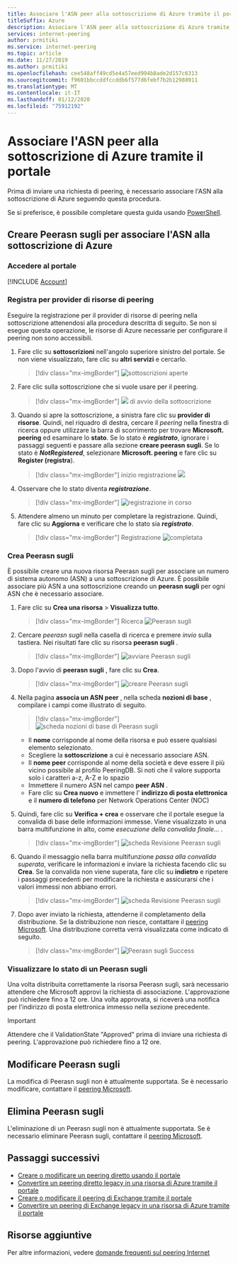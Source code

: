 ```yaml
---
title: Associare l'ASN peer alla sottoscrizione di Azure tramite il portale
titleSuffix: Azure
description: Associare l'ASN peer alla sottoscrizione di Azure tramite il portale
services: internet-peering
author: prmitiki
ms.service: internet-peering
ms.topic: article
ms.date: 11/27/2019
ms.author: prmitiki
ms.openlocfilehash: cee548aff49cd5e4a57eed994b8ade2d157c6313
ms.sourcegitcommit: f9601bbccddfccddb6f577d6febf7b2b12988911
ms.translationtype: MT
ms.contentlocale: it-IT
ms.lasthandoff: 01/12/2020
ms.locfileid: "75912192"
---
```

# <a name="associate-peer-asn-to-azure-subscription-using-the-portal"></a>Associare l'ASN peer alla sottoscrizione di Azure tramite il portale

Prima di inviare una richiesta di peering, è necessario associare l'ASN alla sottoscrizione di Azure seguendo questa procedura.

Se si preferisce, è possibile completare questa guida usando [PowerShell](howto-subscription-association-powershell.md).

## <a name="create-peerasn-to-associate-your-asn-with-azure-subscription"></a>Creare Peerasn sugli per associare l'ASN alla sottoscrizione di Azure

### <a name="sign-in-to-the-portal"></a>Accedere al portale
[!INCLUDE [Account](./includes/account-portal.md)]

### <a name="register-for-peering-resource-provider"></a>Registra per provider di risorse di peering
Eseguire la registrazione per il provider di risorse di peering nella sottoscrizione attenendosi alla procedura descritta di seguito. Se non si esegue questa operazione, le risorse di Azure necessarie per configurare il peering non sono accessibili.

1. Fare clic su **sottoscrizioni** nell'angolo superiore sinistro del portale. Se non viene visualizzato, fare clic su **altri servizi** e cercarlo.

    > [!div class="mx-imgBorder"]
    > ![sottoscrizioni aperte](./media/rp-subscriptions-open.png)

1. Fare clic sulla sottoscrizione che si vuole usare per il peering.

    > [!div class="mx-imgBorder"]
    > ![](./media/rp-subscriptions-launch.png) di avvio della sottoscrizione

1. Quando si apre la sottoscrizione, a sinistra fare clic su **provider di risorse**. Quindi, nel riquadro di destra, cercare il *peering* nella finestra di ricerca oppure utilizzare la barra di scorrimento per trovare **Microsoft. peering** ed esaminare lo **stato**. Se lo stato è ***registrato***, ignorare i passaggi seguenti e passare alla sezione **creare peerasn sugli**. Se lo stato è ***NotRegistered***, selezionare **Microsoft. peering** e fare clic su **Register (registra**).

    > [!div class="mx-imgBorder"]
    > inizio registrazione ![](./media/rp-register-start.png)

1. Osservare che lo stato diventa ***registrazione***.

    > [!div class="mx-imgBorder"]
    > ![registrazione in corso](./media/rp-register-progress.png)

1. Attendere almeno un minuto per completare la registrazione. Quindi, fare clic su **Aggiorna** e verificare che lo stato sia ***registrato***.

    > [!div class="mx-imgBorder"]
    > Registrazione ![completata](./media/rp-register-completed.png)

### <a name="create-peerasn"></a>Crea Peerasn sugli
È possibile creare una nuova risorsa Peerasn sugli per associare un numero di sistema autonomo (ASN) a una sottoscrizione di Azure. È possibile associare più ASN a una sottoscrizione creando un **peerasn sugli** per ogni ASN che è necessario associare.

1. Fare clic su **Crea una risorsa** > **Visualizza tutto**.

    > [!div class="mx-imgBorder"]
    > Ricerca ![Peerasn sugli](./media/peerasn-seeall.png)

1. Cercare *peerasn sugli* nella casella di ricerca e premere *invio* sulla tastiera. Nei risultati fare clic su risorsa **peerasn sugli** .

    > [!div class="mx-imgBorder"]
    > ![avviare Peerasn sugli](./media/peerasn-launch.png)

1. Dopo l'avvio di **peerasn sugli** , fare clic su **Crea**.

    > [!div class="mx-imgBorder"]
    > ![creare Peerasn sugli](./media/peerasn-create.png)

1. Nella pagina **associa un ASN peer** , nella scheda **nozioni di base** , compilare i campi come illustrato di seguito.

    > [!div class="mx-imgBorder"]
    > ![scheda nozioni di base di Peerasn sugli](./media/peerasn-basics-tab.png)

    * Il **nome** corrisponde al nome della risorsa e può essere qualsiasi elemento selezionato.  
    * Scegliere la **sottoscrizione** a cui è necessario associare ASN.
    * Il **nome peer** corrisponde al nome della società e deve essere il più vicino possibile al profilo PeeringDB. Si noti che il valore supporta solo i caratteri a-z, A-Z e lo spazio
    * Immettere il numero ASN nel campo **peer ASN** .
    * Fare clic su **Crea nuovo** e immettere l' **indirizzo di posta elettronica** e il **numero di telefono** per Network Operations Center (NOC)
1. Quindi, fare clic su **Verifica + crea** e osservare che il portale esegue la convalida di base delle informazioni immesse. Viene visualizzato in una barra multifunzione in alto, come *esecuzione della convalida finale...* .

    > [!div class="mx-imgBorder"]
    > ![scheda Revisione Peerasn sugli](./media/peerasn-review-tab-validation.png)

1. Quando il messaggio nella barra multifunzione *passa alla convalida superata*, verificare le informazioni e inviare la richiesta facendo clic su **Crea**. Se la convalida non viene superata, fare clic su **indietro** e ripetere i passaggi precedenti per modificare la richiesta e assicurarsi che i valori immessi non abbiano errori.

    > [!div class="mx-imgBorder"]
    > ![scheda Revisione Peerasn sugli](./media/peerasn-review-tab.png)

1. Dopo aver inviato la richiesta, attenderne il completamento della distribuzione. Se la distribuzione non riesce, contattare il [peering Microsoft](mailto:peering@microsoft.com). Una distribuzione corretta verrà visualizzata come indicato di seguito.

    > [!div class="mx-imgBorder"]
    > ![Peerasn sugli Success](./media/peerasn-success.png)

### <a name="view-status-of-a-peerasn"></a>Visualizzare lo stato di un Peerasn sugli
Una volta distribuita correttamente la risorsa Peerasn sugli, sarà necessario attendere che Microsoft approvi la richiesta di associazione. L'approvazione può richiedere fino a 12 ore. Una volta approvata, si riceverà una notifica per l'indirizzo di posta elettronica immesso nella sezione precedente.

> [!IMPORTANT]
> Attendere che il ValidationState "Approved" prima di inviare una richiesta di peering. L'approvazione può richiedere fino a 12 ore.

## <a name="modify-peerasn"></a>Modificare Peerasn sugli
La modifica di Peerasn sugli non è attualmente supportata. Se è necessario modificare, contattare il [peering Microsoft](mailto:peering@microsoft.com).

## <a name="delete-peerasn"></a>Elimina Peerasn sugli
L'eliminazione di un Peerasn sugli non è attualmente supportata. Se è necessario eliminare Peerasn sugli, contattare il [peering Microsoft](mailto:peering@microsoft.com).

## <a name="next-steps"></a>Passaggi successivi

* [Creare o modificare un peering diretto usando il portale](howto-direct-portal.md)
* [Convertire un peering diretto legacy in una risorsa di Azure tramite il portale](howto-legacy-direct-portal.md)
* [Creare o modificare il peering di Exchange tramite il portale](howto-exchange-portal.md)
* [Convertire un peering di Exchange legacy in una risorsa di Azure tramite il portale](howto-legacy-exchange-portal.md)

## <a name="additional-resources"></a>Risorse aggiuntive

Per altre informazioni, vedere [domande frequenti sul peering Internet](faqs.md)
